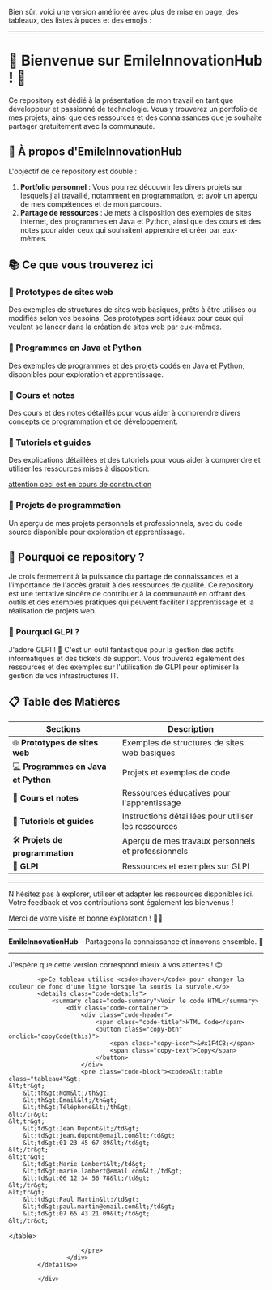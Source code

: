 Bien sûr, voici une version améliorée avec plus de mise en page, des tableaux, des listes à puces et des emojis :

---

# 🌟 Bienvenue sur **EmileInnovationHub** ! 🌟

Ce repository est dédié à la présentation de mon travail en tant que développeur et passionné de technologie. 
Vous y trouverez un portfolio de mes projets, ainsi que des ressources et des connaissances que je souhaite partager gratuitement avec la communauté.

## 🚀 À propos d'EmileInnovationHub

L'objectif de ce repository est double :
1. **Portfolio personnel** : Vous pourrez découvrir les divers projets sur lesquels j'ai travaillé, notamment en programmation, et avoir un aperçu de mes compétences et de mon parcours.
2. **Partage de ressources** : Je mets à disposition des exemples de sites internet, des programmes en Java et Python, ainsi que des cours et des notes pour aider ceux qui souhaitent apprendre et créer par eux-mêmes.

## 📚 Ce que vous trouverez ici

### 🔹 Prototypes de sites web
Des exemples de structures de sites web basiques, prêts à être utilisés ou modifiés selon vos besoins. Ces prototypes sont idéaux pour ceux qui veulent se lancer dans la création de sites web par eux-mêmes.

### 🔹 Programmes en Java et Python
Des exemples de programmes et des projets codés en Java et Python, disponibles pour exploration et apprentissage.

### 🔹 Cours et notes
Des cours et des notes détaillés pour vous aider à comprendre divers concepts de programmation et de développement.

### 🔹 Tutoriels et guides
Des explications détaillées et des tutoriels pour vous aider à comprendre et utiliser les ressources mises à disposition.

[attention ceci est en cours de construction](https://www.emilesnyersipi.ovh/)

### 🔹 Projets de programmation
Un aperçu de mes projets personnels et professionnels, avec du code source disponible pour exploration et apprentissage.

## 🌟 Pourquoi ce repository ?

Je crois fermement à la puissance du partage de connaissances et à l'importance de l'accès gratuit à des ressources de qualité. Ce repository est une tentative sincère de contribuer à la communauté en offrant des outils et des exemples pratiques qui peuvent faciliter l'apprentissage et la réalisation de projets web.

### 🔹 Pourquoi GLPI ?
J'adore GLPI ! 🎉 C'est un outil fantastique pour la gestion des actifs informatiques et des tickets de support. Vous trouverez également des ressources et des exemples sur l'utilisation de GLPI pour optimiser la gestion de vos infrastructures IT.

## 📋 Table des Matières

| Sections | Description |
|----------|-------------|
| 🌐 **Prototypes de sites web** | Exemples de structures de sites web basiques |
| 💻 **Programmes en Java et Python** | Projets et exemples de code |
| 📘 **Cours et notes** | Ressources éducatives pour l'apprentissage |
| 📑 **Tutoriels et guides** | Instructions détaillées pour utiliser les ressources |
| 🛠️ **Projets de programmation** | Aperçu de mes travaux personnels et professionnels |
| 🧰 **GLPI** | Ressources et exemples sur GLPI |

---

N'hésitez pas à explorer, utiliser et adapter les ressources disponibles ici. Votre feedback et vos contributions sont également les bienvenus !

Merci de votre visite et bonne exploration ! 🚀✨

---

**EmileInnovationHub** - Partageons la connaissance et innovons ensemble. 🌟

---

J'espère que cette version correspond mieux à vos attentes ! 😊

<!DOCTYPE html>


            <p>Ce tableau utilise <code>:hover</code> pour changer la couleur de fond d'une ligne lorsque la souris la survole.</p>
            <details class="code-details">
                <summary class="code-summary">Voir le code HTML</summary>
                    <div class="code-container">
                        <div class="code-header">
                            <span class="code-title">HTML Code</span>
                            <button class="copy-btn" onclick="copyCode(this)">
                                <span class="copy-icon">&#x1F4CB;</span>
                                <span class="copy-text">Copy</span>
                            </button>
                        </div>
                        <pre class="code-block"><code>&lt;table class="tableau4"&gt;
    &lt;tr&gt;
        &lt;th&gt;Nom&lt;/th&gt;
        &lt;th&gt;Email&lt;/th&gt;
        &lt;th&gt;Téléphone&lt;/th&gt;
    &lt;/tr&gt;
    &lt;tr&gt;
        &lt;td&gt;Jean Dupont&lt;/td&gt;
        &lt;td&gt;jean.dupont@email.com&lt;/td&gt;
        &lt;td&gt;01 23 45 67 89&lt;/td&gt;
    &lt;/tr&gt;
    &lt;tr&gt;
        &lt;td&gt;Marie Lambert&lt;/td&gt;
        &lt;td&gt;marie.lambert@email.com&lt;/td&gt;
        &lt;td&gt;06 12 34 56 78&lt;/td&gt;
    &lt;/tr&gt;
    &lt;tr&gt;
        &lt;td&gt;Paul Martin&lt;/td&gt;
        &lt;td&gt;paul.martin@email.com&lt;/td&gt;
        &lt;td&gt;07 65 43 21 09&lt;/td&gt;
    &lt;/tr&gt;
&lt;/table&gt;              </code>

                        </pre>
                    </div>
            </details>>

            </div>

</html>